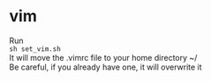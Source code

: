 # vim
Run <br />
`sh set_vim.sh` <br />
It will move the .vimrc file to your home directory ~/ <br />
Be careful, if you already have one, it will overwrite it
